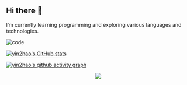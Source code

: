 ## Hi there 👋

I’m currently learning programming and exploring various languages and technologies.

![code](https://wakatime.com/share/@dd5e1faf-83ce-4d2f-8f25-ebf7390ba005/b031e1e0-4c2b-4f32-ba08-efeb8deca2e7.svg)

[![yin2hao's GitHub stats](https://github-readme-stats.vercel.app/api?username=yin2hao)](https://github.com/anuraghazra/github-readme-stats)

[![yin2hao's github activity graph](https://github-readme-activity-graph.vercel.app/graph?username=yin2hao)](https://github.com/ashutosh00710/github-readme-activity-graph)

<div align="center"> <img src="https://activity-graph.herokuapp.com/graph?username=yin2hao&theme=xcode" /> </div>
<!--
**yin2hao/yin2hao** is a ✨ _special_ ✨ repository because its `README.md` (this file) appears on your GitHub profile.

Here are some ideas to get you started:

- 🔭 I’m currently working on ...
- 🌱 I’m currently learning ...
- 👯 I’m looking to collaborate on ...
- 🤔 I’m looking for help with ...
- 💬 Ask me about ...
- 📫 How to reach me: ...
- 😄 Pronouns: ...
- ⚡ Fun fact: ...
-->
